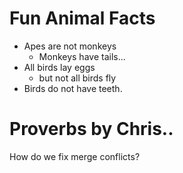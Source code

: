 # Fun Animal Facts

* Apes are not monkeys
    * Monkeys have tails...
* All birds lay eggs
    * but not all birds fly
* Birds do not have teeth.

# Proverbs by Chris..

How do we fix merge conflicts?